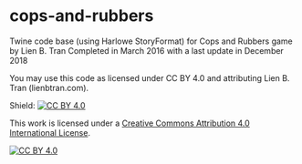 # cops-and-rubbers
 Twine code base (using Harlowe StoryFormat) for Cops and Rubbers game by Lien B. Tran
 Completed in March 2016 with a last update in December 2018

 You may use this code as licensed under CC BY 4.0 and attributing Lien B. Tran (lienbtran.com).

Shield: [![CC BY 4.0][cc-by-shield]][cc-by]

This work is licensed under a
[Creative Commons Attribution 4.0 International License][cc-by].

[![CC BY 4.0][cc-by-image]][cc-by]

[cc-by]: http://creativecommons.org/licenses/by/4.0/
[cc-by-image]: https://i.creativecommons.org/l/by/4.0/88x31.png
[cc-by-shield]: https://img.shields.io/badge/License-CC%20BY%204.0-lightgrey.svg
